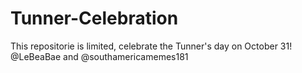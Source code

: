 # Tunner-Celebration
This repositorie is limited, celebrate the Tunner's day on October 31! @LeBeaBae and @southamericamemes181
